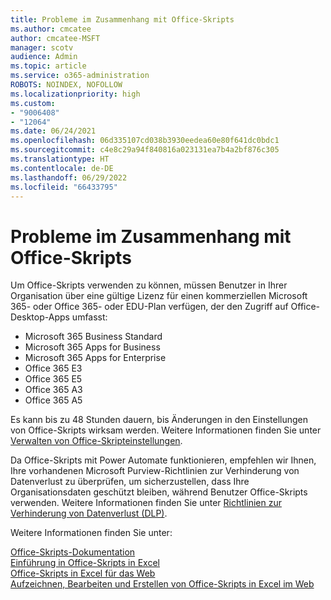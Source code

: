 ```yaml
---
title: Probleme im Zusammenhang mit Office-Skripts
ms.author: cmcatee
author: cmcatee-MSFT
manager: scotv
audience: Admin
ms.topic: article
ms.service: o365-administration
ROBOTS: NOINDEX, NOFOLLOW
ms.localizationpriority: high
ms.custom:
- "9006408"
- "12064"
ms.date: 06/24/2021
ms.openlocfilehash: 06d335107cd038b3930eedea60e80f641dc0bdc1
ms.sourcegitcommit: c4e8c29a94f840816a023131ea7b4a2bf876c305
ms.translationtype: HT
ms.contentlocale: de-DE
ms.lasthandoff: 06/29/2022
ms.locfileid: "66433795"
---
```

# <a name="issues-related-to-office-scripts"></a>Probleme im Zusammenhang mit Office-Skripts

Um Office-Skripts verwenden zu können, müssen Benutzer in Ihrer Organisation über eine gültige Lizenz für einen kommerziellen Microsoft 365- oder Office 365- oder EDU-Plan verfügen, der den Zugriff auf Office-Desktop-Apps umfasst:

- Microsoft 365 Business Standard
- Microsoft 365 Apps for Business
- Microsoft 365 Apps for Enterprise
- Office 365 E3
- Office 365 E5
- Office 365 A3
- Office 365 A5

Es kann bis zu 48 Stunden dauern, bis Änderungen in den Einstellungen von Office-Skripts wirksam werden. Weitere Informationen finden Sie unter [Verwalten von Office-Skripteinstellungen](https://docs.microsoft.com/microsoft-365/admin/manage/manage-office-scripts-settings).

Da Office-Skripts mit Power Automate funktionieren, empfehlen wir Ihnen, Ihre vorhandenen Microsoft Purview-Richtlinien zur Verhinderung von Datenverlust zu überprüfen, um sicherzustellen, dass Ihre Organisationsdaten geschützt bleiben, während Benutzer Office-Skripts verwenden. Weitere Informationen finden Sie unter [Richtlinien zur Verhinderung von Datenverlust (DLP)](https://docs.microsoft.com/power-automate/prevent-data-loss).

Weitere Informationen finden Sie unter:

[Office-Skripts-Dokumentation](https://docs.microsoft.com/office/dev/scripts/)<br/>
[Einführung in Office-Skripts in Excel](https://support.microsoft.com/office/introduction-to-office-scripts-in-excel-9fbe283d-adb8-4f13-a75b-a81c6baf163a)<br/>
[Office-Skripts in Excel für das Web](https://support.microsoft.com/office/sharing-office-scripts-in-excel-for-the-web-226eddbc-3a44-4540-acfe-fccda3d1122b)<br/>
[Aufzeichnen, Bearbeiten und Erstellen von Office-Skripts in Excel im Web](https://docs.microsoft.com/office/dev/scripts/tutorials/excel-tutorial)
